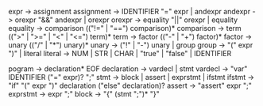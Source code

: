 expr -> assignment
assignment -> IDENTIFIER "=" expr | andexpr
andexpr -> orexpr "&&" andexpr | orexpr
orexpr -> equality "||" orexpr | equality
equality -> comparison (("!=" | "==") comparison)*
comparison -> term ((">" | ">=" | "<" | "<=") term)*
term -> factor (("-" | "+") factor)*
factor -> unary (("/" | "\*") unary)*
unary -> ("!" | "-") unary | group
group -> "(" expr ")" | literal
literal -> NUM | STR | CHAR | "true" | "false" | IDENTIFIER

pogram -> declaration* EOF
declaration -> vardecl | stmt
vardecl -> "var" IDENTIFIER ("=" expr)? ";"
stmt -> block | assert | exprstmt | ifstmt
ifstmt -> "if" "(" expr ")" declaration ("else" declaration)?
assert -> "assert" expr ";"
exprstmt -> expr ";"
block -> "{" (stmt ";")* "}"

